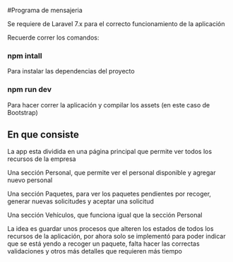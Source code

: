 #Programa de mensajeria

Se requiere de Laravel 7.x para el correcto funcionamiento de la aplicación

Recuerde correr los comandos:

### npm intall

Para instalar las dependencias del proyecto

### npm run dev

Para hacer correr la aplicación y compilar los assets (en este caso de Bootstrap)

## En que consiste

La app esta dividida en una página principal que permite ver todos los recursos de la empresa

Una sección Personal, que permite ver el personal disponible y agregar nuevo personal

Una sección Paquetes, para ver los paquetes pendientes por recoger, generar nuevas solicitudes y aceptar una solicitud

Una sección Vehículos, que funciona igual que la sección Personal

La idea es guardar unos procesos que alteren los estados de todos los recursos de la aplicación, por ahora solo se implementó para poder indicar que se está yendo a recoger un paquete, falta hacer las correctas validaciones y otros más detalles que requieren más tiempo
